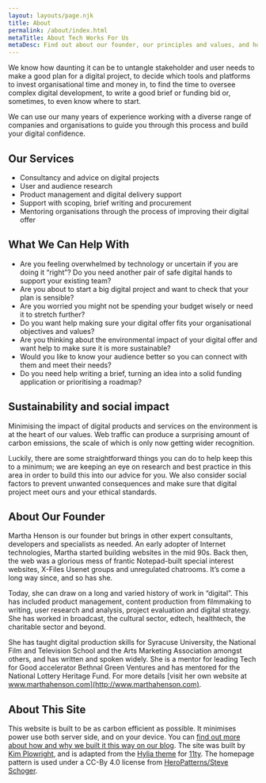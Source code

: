 ```yaml
---
layout: layouts/page.njk
title: About
permalink: /about/index.html
metaTitle: About Tech Works For Us
metaDesc: Find out about our founder, our principles and values, and how we like to work.
---
```

We know how daunting it can be to untangle stakeholder and user needs to make a good plan for a digital project, to decide which tools and platforms to invest organisational time and money in, to find the time to oversee complex digital development, to write a good brief or funding bid or, sometimes, to even know where to start. 

We can use our many years of experience working with a diverse range of companies and organisations to guide you through this process and build your digital confidence. 

## Our Services

* Consultancy and advice on digital projects
* User and audience research
* Product management and digital delivery support
* Support with scoping, brief writing and procurement
* Mentoring organisations through the process of improving their digital offer

## What We Can Help With

* Are you feeling overwhelmed by technology or uncertain if you are doing it “right”? Do you need another pair of safe digital hands to support your existing team?
* Are you about to start a big digital project and want to check that your plan is sensible?
* Are you worried you might not be spending your budget wisely or need it to stretch further?
* Do you want help making sure your digital offer fits your organisational objectives and values?
* Are you thinking about the environmental impact of your digital offer and want help to make sure it is more sustainable?
* Would you like to know your audience better so you can connect with them and meet their needs?
* Do you need help writing a brief, turning an idea into a solid funding application or prioritising a roadmap?

## Sustainability and social impact

Minimising the impact of digital products and services on the environment is at the heart of our values. Web traffic can produce a surprising amount of carbon emissions, the scale of which is only now getting wider recognition. 

Luckily, there are some straightforward things you can do to help keep this to a minimum; we are keeping an eye on research and best practice in this area in order to build this into our advice for you. We also consider social factors to prevent unwanted consequences and make sure that digital project meet ours and your ethical standards.

## About Our Founder

Martha Henson is our founder but brings in other expert consultants, developers and specialists as needed. An early adopter of Internet technologies, Martha started building websites in the mid 90s. Back then, the web was a glorious mess of frantic Notepad-built special interest websites, X-Files Usenet groups and unregulated chatrooms. It’s come a long way since, and so has she.

Today, she can draw on a long and varied history of work in “digital”. This has included product management, content production from filmmaking to writing, user research and analysis, project evaluation and digital strategy. She has worked in broadcast, the cultural sector, edtech, healthtech, the charitable sector and beyond.

She has taught digital production skills for Syracuse University, the National Film and Television School and the Arts Marketing Association amongst others, and has written and spoken widely. She is a mentor for leading Tech for Good accelerator Bethnal Green Ventures and has mentored for the National Lottery Heritage Fund. For more details [visit her own website at www.marthahenson.com](http://www.marthahenson.com).

## About This Site

This website is built to be as carbon efficient as possible. It minimises power use both server side, and on your device. You can [find out more about how and why we built it this way on our blog](https://tech-works-for-us.netlify.app/posts/living-our-values-2022-11-17/).
The site was built by [Kim Plowright](https://www.mildlydiverting.com), and is adapted from the [Hylia theme](https://hylia.website) for [11ty](https://www.11ty.dev). The homepage pattern is used under a CC-By 4.0 license from [HeroPatterns/Steve Schoger](https://heropatterns.com).